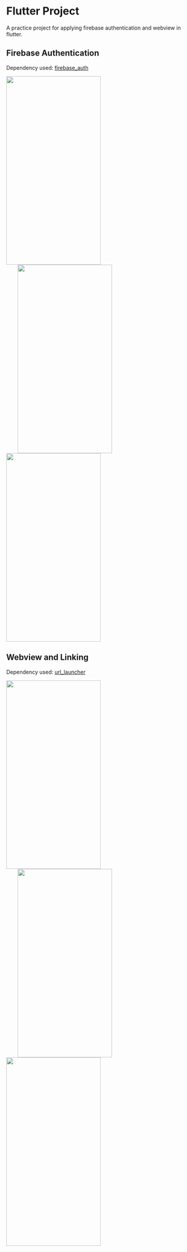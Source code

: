 # Flutter Project
A practice project for applying firebase authentication and webview in flutter.


## Firebase Authentication
Dependency used: [firebase_auth](https://pub.dev/packages/firebase_auth)

<p float="left">
  <img src ="https://user-images.githubusercontent.com/55135926/205827977-96855361-eff2-457a-8d7f-55d5192d900a.png" width = 250 height = 500></img>
  <img src ="https://user-images.githubusercontent.com/55135926/205827035-a411d414-5615-4bcb-a912-545e1a150112.png" width = 250 height = 500 hspace="30"></img>
  <img src ="https://user-images.githubusercontent.com/55135926/205824724-1dfece36-2125-4aa1-a85f-a47de10e52f1.png" width = 250 height = 500 ></img>
</p>

## Webview and Linking
Dependency used: [url_launcher](https://pub.dev/packages/url_launcher)
<p float="left">
  <img src ="https://user-images.githubusercontent.com/55135926/205831727-def29144-1bbc-458b-af50-0260174430ab.png" width = 250 height = 500></img>
  <img src ="https://user-images.githubusercontent.com/55135926/205832478-07ed0008-dd55-43f1-8d33-8de95a717adc.jpg" width = 250 height = 500 hspace="30"></img>
  <img src ="https://user-images.githubusercontent.com/55135926/205831876-e04ed1be-834a-41eb-85f8-3a253f9cab62.png" width = 250 height = 500 ></img>
</p>
